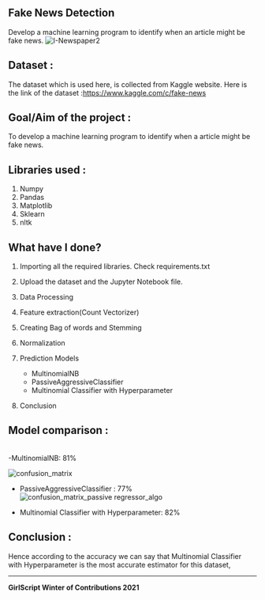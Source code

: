 ## Fake News Detection

Develop a machine learning program to identify when an article might be fake news.
![I-Newspaper2](https://user-images.githubusercontent.com/72789934/142722008-de7f8a30-6417-4501-b454-29dadc09ac02.jpg)

## Dataset :

The dataset which is used here, is collected from Kaggle website. Here is the link of the dataset :https://www.kaggle.com/c/fake-news

## Goal/Aim of the project :

To develop a machine learning program to identify when a article might be fake news.

## Libraries used :

1. Numpy
2. Pandas
3. Matplotlib
4. Sklearn
5. nltk

## What have I done?

1. Importing all the required libraries. Check requirements.txt
2. Upload the dataset and the Jupyter Notebook file.

3. Data Processing
4. Feature extraction(Count Vectorizer)
5. Creating Bag of words and Stemming
6. Normalization
7. Prediction Models
   - MultinomialNB
   - PassiveAggressiveClassifier
   - Multinomial Classifier with Hyperparameter
8. Conclusion

## Model comparison :

<br>
    -MultinomialNB: 81%     <br>
    
![confusion_matrix](https://user-images.githubusercontent.com/72789934/142722267-c410c08d-9b39-4d78-8799-4465852b515f.png)

- PassiveAggressiveClassifier : 77% <br>
 ![confusion_matrix_passive regressor_algo](https://user-images.githubusercontent.com/72789934/142722278-ecc31245-8926-44c0-8403-563f922d070a.png)

- Multinomial Classifier with Hyperparameter: 82% <br>

## Conclusion :

Hence according to the accuracy we can say that Multinomial Classifier with Hyperparameter is the most accurate estimator for this dataset,

---

**GirlScript Winter of Contributions 2021**
